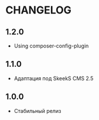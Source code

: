 CHANGELOG
==============

1.2.0
-----------------
 * Using composer-config-plugin
 
1.1.0
-----------------
  * Адаптация под SkeekS CMS 2.5

1.0.0
-----------------
  * Стабильный релиз
